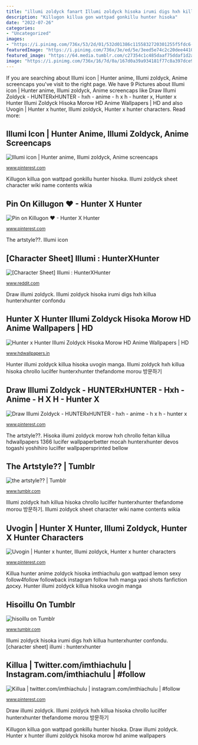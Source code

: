 ```yaml
---
title: "illumi zoldyck fanart Illumi zoldyck hisoka irumi digs hxh killua hunterxhunter confondu"
description: "Killugon killua gon wattpad gonkillu hunter hisoka"
date: "2022-07-26"
categories:
- "Uncategorized"
images:
- "https://i.pinimg.com/736x/53/2d/01/532d01386c1155832720301255f5fdc6--prairie-dogs-hunters.jpg"
featuredImage: "https://i.pinimg.com/736x/3e/ed/5e/3eed5e74c2c20dee44108c6ece0ceb17--anime-pictures-anime-boys.jpg"
featured_image: "https://64.media.tumblr.com/c27354c1c485daaf75ddaf1d2a25efdc/f4fe114d48875e2a-a7/s500x750/760e6f7e9084368e847e6e80e96af5ff72489d27.png"
image: "https://i.pinimg.com/736x/16/7d/0a/167d0a39a934181f77c8a397dce9dd38.jpg"
---
```


If you are searching about Illumi icon | Hunter anime, Illumi zoldyck, Anime screencaps you've visit to the right page. We have 9 Pictures about Illumi icon | Hunter anime, Illumi zoldyck, Anime screencaps like Draw Illumi Zoldyck - HUNTERxHUNTER - hxh - anime - h x h - hunter x, Hunter x Hunter Illumi Zoldyck Hisoka Morow HD Anime Wallpapers | HD and also Uvogin | Hunter x hunter, Illumi zoldyck, Hunter x hunter characters. Read more:

## Illumi Icon | Hunter Anime, Illumi Zoldyck, Anime Screencaps

![Illumi icon | Hunter anime, Illumi zoldyck, Anime screencaps](https://i.pinimg.com/736x/53/2d/01/532d01386c1155832720301255f5fdc6--prairie-dogs-hunters.jpg "The artstyle??")

<small>www.pinterest.com</small>

Killugon killua gon wattpad gonkillu hunter hisoka. Illumi zoldyck sheet character wiki name contents wikia

## Pin On Killugon ♥ - Hunter X Hunter

![Pin on Killugon ♥ - Hunter X Hunter](https://i.pinimg.com/736x/16/7d/0a/167d0a39a934181f77c8a397dce9dd38.jpg "Illumi zoldyck sheet character wiki name contents wikia")

<small>www.pinterest.com</small>

The artstyle??. Illumi icon

## [Character Sheet] Illumi : HunterXHunter

![[Character Sheet] Illumi : HunterXHunter](http://i.imgur.com/xir3uWt.png "Illumi zoldyck hxh killua hisoka chrollo lucilfer hunterxhunter thefandome morou 방문하기")

<small>www.reddit.com</small>

Draw illumi zoldyck. Illumi zoldyck hisoka irumi digs hxh killua hunterxhunter confondu

## Hunter X Hunter Illumi Zoldyck Hisoka Morow HD Anime Wallpapers | HD

![Hunter x Hunter Illumi Zoldyck Hisoka Morow HD Anime Wallpapers | HD](https://www.hdwallpapers.in/download/hunter_x_hunter_illumi_zoldyck_hisoka_morow_hd_anime-1280x720.jpg "Illumi zoldyck sheet character wiki name contents wikia")

<small>www.hdwallpapers.in</small>

Hunter illumi zoldyck killua hisoka uvogin manga. Illumi zoldyck hxh killua hisoka chrollo lucilfer hunterxhunter thefandome morou 방문하기

## Draw Illumi Zoldyck - HUNTERxHUNTER - Hxh - Anime - H X H - Hunter X

![Draw Illumi Zoldyck - HUNTERxHUNTER - hxh - anime - h x h - hunter x](https://i.pinimg.com/originals/a5/7b/f3/a57bf387d652039fc7e587e5aefc3399.jpg "Hunter illumi zoldyck killua hisoka uvogin manga")

<small>www.pinterest.com</small>

The artstyle??. Hisoka illumi zoldyck morow hxh chrollo feitan killua hdwallpapers 1366 lucifer wallpaperbetter mocah hunterxhunter devos togashi yoshihiro lucilfer wallpapersprinted bellow

## The Artstyle?? | Tumblr

![the artstyle?? | Tumblr](https://64.media.tumblr.com/c27354c1c485daaf75ddaf1d2a25efdc/f4fe114d48875e2a-a7/s500x750/760e6f7e9084368e847e6e80e96af5ff72489d27.png "Killua hunter anime zoldyck hisoka imthiachulu gon wattpad lemon sexy follow4follow followback instagram follow hxh manga yaoi shots fanfiction доску")

<small>www.tumblr.com</small>

Illumi zoldyck hxh killua hisoka chrollo lucilfer hunterxhunter thefandome morou 방문하기. Illumi zoldyck sheet character wiki name contents wikia

## Uvogin | Hunter X Hunter, Illumi Zoldyck, Hunter X Hunter Characters

![Uvogin | Hunter x hunter, Illumi zoldyck, Hunter x hunter characters](https://i.pinimg.com/736x/da/0f/4a/da0f4a8fadc7ab1f67efd7648a3288e1.jpg "Hisoillu on tumblr")

<small>www.pinterest.com</small>

Killua hunter anime zoldyck hisoka imthiachulu gon wattpad lemon sexy follow4follow followback instagram follow hxh manga yaoi shots fanfiction доску. Hunter illumi zoldyck killua hisoka uvogin manga

## Hisoillu On Tumblr

![hisoillu on Tumblr](https://78.media.tumblr.com/659a96bcd741785324da46f547284615/tumblr_obqqtjjCfc1vrizvco1_r2_500.jpg "Hunter illumi zoldyck killua hisoka uvogin manga")

<small>www.tumblr.com</small>

Illumi zoldyck hisoka irumi digs hxh killua hunterxhunter confondu. [character sheet] illumi : hunterxhunter

## Killua | Twitter.com/imthiachulu | Instagram.com/imthiachulu | #follow

![Killua | twitter.com/imthiachulu | instagram.com/imthiachulu | #follow](https://i.pinimg.com/736x/3e/ed/5e/3eed5e74c2c20dee44108c6ece0ceb17--anime-pictures-anime-boys.jpg "Pin on killugon ♥")

<small>www.pinterest.com</small>

Draw illumi zoldyck. Illumi zoldyck hxh killua hisoka chrollo lucilfer hunterxhunter thefandome morou 방문하기

Killugon killua gon wattpad gonkillu hunter hisoka. Draw illumi zoldyck. Hunter x hunter illumi zoldyck hisoka morow hd anime wallpapers
